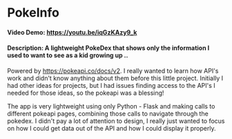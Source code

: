 # PokeInfo
#### Video Demo:  <https://youtu.be/iqGzKAzy9_k>
#### Description: A lightweight PokeDex that shows only the information I used to want to see as a kid growing up ..
Powered by https://pokeapi.co/docs/v2.
I really wanted to learn how API's work and didn't know anything about them before this little project.
Initially I had other ideas for projects, but I had issues finding access to the API's I needed for those ideas, so the pokeapi was a blessing!

The app is very lightweight using only Python - Flask and making calls to different pokeapi pages, combining those calls to navigate through the pokedex.
I didn't pay a lot of attention to design, I really just wanted to focus on how I could get data out of the API and how I could display it properly.


